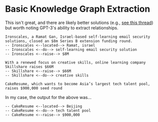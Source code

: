 # Basic Knowledge Graph Extraction

This isn't great, and there are likely better solutions (e.g., [see this thread](http://gptprompts.wikidot.com/chaining:using-the-fringe)) but worth noting GPT-3's ability to extract relationships.

```
Ironscales, a Ramat Gan, Israel-based self-learning email security solutions, closed an $8m Series B extension funding round.
-- Ironscales <--located--> Ramat, israel
-- Ironscales <--do--> self-learning email security solution
-- Ironscales <--raise--> $8M

With a renewed focus on creative skills, online learning company Skillshare raises $66M
-- Skillshare <--raise--> $66M
-- Skillshare <--do--> creative skills

CakeResume, which wants to become Asia’s largest tech talent pool, raises $900,000 seed round
```

In my case, the output for the above was...
```
-- CakeResume <--located--> Beijing
-- CakeResume <--do--> tech talent pool
-- CakeResume <--raise--> $900,000
```
